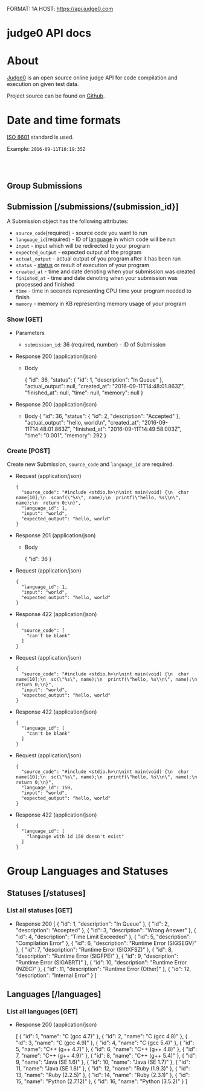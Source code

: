 FORMAT: 1A
HOST: https://api.judge0.com

# judge0 API docs


<!-- include(hostname.html) -->


# About

[Judge0](http://judge0.com) is an open source online judge API for code compilation and execution on given test data.

Project source can be found on [Github](https://github.com/hermanzdosilovic/judge0).

# Date and time formats

[ISO 8601](https://en.wikipedia.org/wiki/ISO_8601) standard is used.

Example: `2016-09-11T10:19:35Z`

<br><br>

## Group Submissions

## Submission [/submissions/{submission_id}]

A Submission object has the following attributes:

+ `source_code`(required) - source code you want to run
+ `language_id`(required) - ID of [language](/#languages-and-statuses) in which code will be run
+ `input` - input which will be redirected to your program
+ `expected_output` - expected output of the program
+ `actual_output` - actual output of you program after it has been run
+ `status` - [status](#languages-and-statuses) or result of execution of your program
+ `created_at` - time and date denoting when your submission was created
+ `finished_at` - time and date denoting when your submission was processed and finished
+ `time` - time in seconds representing CPU time your program needed to finish
+ `memory` - memory in KB representing memory usage of your program

### Show [GET]

+ Parameters
  + `submission_id`: 36 (required, number) - ID of Submission


+ Response 200 (application/json)
  + Body

      {
        "id": 36,
        "status": {
          "id": 1,
          "description": "In Queue"
        },
        "actual_output": null,
        "created_at": "2016-09-11T14:48:01.863Z",
        "finished_at": null,
        "time": null,
        "memory": null
      }

+ Response 200 (application/json)
  + Body
      {
        "id": 36,
        "status": {
          "id": 2,
          "description": "Accepted"
        },
        "actual_output": "hello, world\n",
        "created_at": "2016-09-11T14:48:01.863Z",
        "finished_at": "2016-09-11T14:49:58.003Z",
        "time": "0.001",
        "memory": 292
      }

### Create [POST]

Create new Submission, `source_code` and `language_id` are required.

+ Request (application/json)

      {
        "source_code": "#include <stdio.h>\n\nint main(void) {\n  char name[10];\n  scanf(\"%s\", name);\n  printf(\"hello, %s\\n\", name);\n  return 0;\n}",
        "language_id": 1,
        "input": "world",
        "expected_output": "hello, world"
      }

+ Response 201 (application/json)

  + Body
      
      {
        "id": 36
      }

+ Request (application/json)

      {
        "language_id": 1,
        "input": "world",
        "expected_output": "hello, world"
      }

+ Response 422 (application/json)

      {
        "source_code": [
          "can't be blank"
        ]
      }

+ Request (application/json)

      {
        "source_code": "#include <stdio.h>\n\nint main(void) {\n  char name[10];\n  sc(\"%s\", name);\n  printf(\"hello, %s\\n\", name);\n  return 0;\n}",
        "input": "world",
        "expected_output": "hello, world"
      }

+ Response 422 (application/json)

      {
        "language_id": [
          "can't be blank"
        ]
      }

+ Request (application/json)

      {
        "source_code": "#include <stdio.h>\n\nint main(void) {\n  char name[10];\n  sc(\"%s\", name);\n  printf(\"hello, %s\\n\", name);\n  return 0;\n}",
        "language_id": 150,
        "input": "world",
        "expected_output": "hello, world"
      }

+ Response 422 (application/json)

      {
        "language_id": [
          "language with id 150 doesn't exist"
        ]
      }

# Group Languages and Statuses

## Statuses [/statuses]

### List all statuses [GET]

+ Response 200
  [
    {
      "id": 1,
        "description": "In Queue"
    },
    {
      "id": 2,
      "description": "Accepted"
    },
    {
      "id": 3,
      "description": "Wrong Answer"
    },
    {
      "id": 4,
      "description": "Time Limit Exceeded"
    },
    {
      "id": 5,
      "description": "Compilation Error"
    },
    {
      "id": 6,
      "description": "Runtime Error (SIGSEGV)"
    },
    {
      "id": 7,
      "description": "Runtime Error (SIGXFSZ)"
    },
    {
      "id": 8,
      "description": "Runtime Error (SIGFPE)"
    },
    {
      "id": 9,
      "description": "Runtime Error (SIGABRT)"
    },
    {
      "id": 10,
      "description": "Runtime Error (NZEC)"
    },
    {
      "id": 11,
      "description": "Runtime Error (Other)"
    },
    {
      "id": 12,
      "description": "Internal Error"
    }
  ]

## Languages [/languages]

### List all languages [GET]

+ Response 200 (application/json)

  [
    {
      "id": 1,
        "name": "C (gcc 4.7)"
    },
    {
      "id": 2,
      "name": "C (gcc 4.8)"
    },
    {
      "id": 3,
      "name": "C (gcc 4.9)"
    },
    {
      "id": 4,
      "name": "C (gcc 5.4)"
    },
    {
      "id": 5,
      "name": "C++ (g++ 4.7)"
    },
    {
      "id": 6,
      "name": "C++ (g++ 4.8)"
    },
    {
      "id": 7,
      "name": "C++ (g++ 4.9)"
    },
    {
      "id": 8,
      "name": "C++ (g++ 5.4)"
    },
    {
      "id": 9,
      "name": "Java (SE 1.6)"
    },
    {
      "id": 10,
      "name": "Java (SE 1.7)"
    },
    {
      "id": 11,
      "name": "Java (SE 1.8)"
    },
    {
      "id": 12,
      "name": "Ruby (1.9.3)"
    },
    {
      "id": 13,
      "name": "Ruby (2.2.5)"
    },
    {
      "id": 14,
      "name": "Ruby (2.3.1)"
    },
    {
      "id": 15,
      "name": "Python (2.7.12)"
    },
    {
      "id": 16,
      "name": "Python (3.5.2)"
    }
  ]

